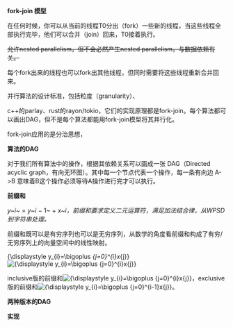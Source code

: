 **fork-join 模型**

在任何时候，你可以从当前的线程T0分出（fork）一些新的线程，当这些线程全部执行完毕，他们可以合并（join）回来，T0接着执行。

~~允许nested parallelism，但不会必然产生nested parallelism，与数据依赖有关。~~

每个fork出来的线程也可以fork出其他线程，但同时需要将这些线程重新合并回来。

并行算法的设计标准，包括粒度（granularity）、

c++的parlay、rust的rayon/tokio，它们的实现原理都是fork-join。每个算法都可以画出DAG，但不是每个算法都能用fork-join模型将其并行化。

fork-join应用的是分治思想，

**算法的DAG**

对于我们所有算法中的操作，根据其依赖关系可以画成一张 DAG（Directed acyclic graph，有向无环图）。其中每一个节点代表一个操作，每一条有向边 A->B 意味着B这个操作必须等待A操作进行完才可以执行。

**前缀和**

*y~i~* = *y*~*i* − 1~ + *x~i，前缀和要求定义二元运算符，满足加法结合律，从WPSD到字符串处理。*

前缀和既可以是有穷序列也可以是无穷序列，从数学的角度看前缀和构成了有穷/无穷序列上的向量空间中的线性映射。

{\displaystyle y_{i}=\bigoplus _{j=0}^{i}x_{j}}![{\displaystyle y_{i}=\bigoplus _{j=0}^{i}x_{j}}](https://wikimedia.org/api/rest_v1/media/math/render/svg/42349bccb33e9cb4a755225108014f3d736c8aed)

inclusive版的前缀和![{\displaystyle y_{i}=\bigoplus _{j=0}^{i}x_{j}}](https://wikimedia.org/api/rest_v1/media/math/render/svg/42349bccb33e9cb4a755225108014f3d736c8aed)，exclusive版的前缀和![{\displaystyle y_{i}=\bigoplus _{j=0}^{i-1}x_{j}}](https://wikimedia.org/api/rest_v1/media/math/render/svg/c8e8f03f127a070cf9d7a08d5520c6463cc3a464)。

**两种版本的DAG**

**实现**
